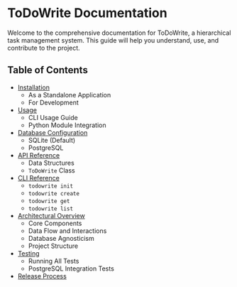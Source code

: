 # ToDoWrite Documentation

Welcome to the comprehensive documentation for ToDoWrite, a hierarchical task management system. This guide will help you understand, use, and contribute to the project.

## Table of Contents

*   [Installation](installation.md)
    *   As a Standalone Application
    *   For Development
*   [Usage](usage.md)
    *   CLI Usage Guide
    *   Python Module Integration
*   [Database Configuration](configuration.md)
    *   SQLite (Default)
    *   PostgreSQL
*   [API Reference](api_reference.md)
    *   Data Structures
    *   `ToDoWrite` Class
*   [CLI Reference](cli_reference.md)
    *   `todowrite init`
    *   `todowrite create`
    *   `todowrite get`
    *   `todowrite list`
*   [Architectural Overview](architecture.md)
    *   Core Components
    *   Data Flow and Interactions
    *   Database Agnosticism
    *   Project Structure
*   [Testing](testing.md)
    *   Running All Tests
    *   PostgreSQL Integration Tests
*   [Release Process](release_process.md)

